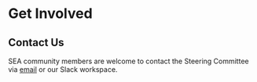 # Get Involved

## Contact Us

SEA community members are welcome to contact the Steering Committee via [email](mailto:sea_committee@ucar.edu) or our Slack workspace.
